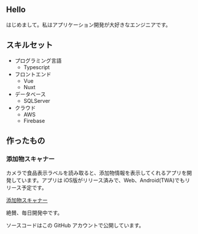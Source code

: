 ## Hello

はじめまして。私はアプリケーション開発が大好きなエンジニアです。

## スキルセット
- プログラミング言語
    * Typescript
- フロントエンド
    * Vue
    * Nuxt
- データベース
    * SQLServer
- クラウド
    * AWS
    * Firebase

## 作ったもの

### 添加物スキャナー
カメラで食品表示ラベルを読み取ると、添加物情報を表示してくれるアプリを開発しています。アプリは
iOS版がリリース済みで、Web、Android(TWA)でもリリース予定です。

[添加物スキャナー](https://foodadditive.app/)

絶賛、毎日開発中です。

ソースコードはこの GitHub アカウントで公開しています。

